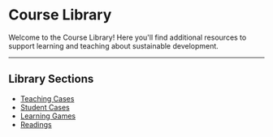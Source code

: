 # Course Library

Welcome to the Course Library! Here you'll find additional resources to support learning and teaching about sustainable development. 

---

## Library Sections

- [Teaching Cases](teaching-cases/)
- [Student Cases](student-cases/)
- [Learning Games](learning-games/)
- [Readings](readings/)

